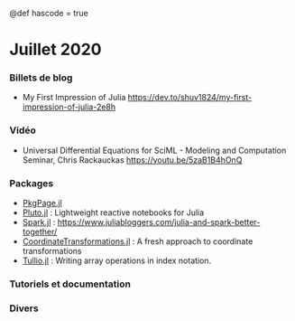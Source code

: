 @def hascode = true
# Juillet 2020

### Billets de blog

- My First Impression of Julia https://dev.to/shuv1824/my-first-impression-of-julia-2e8h


### Vidéo

- Universal Differential Equations for SciML - Modeling and Computation Seminar, Chris Rackauckas  https://youtu.be/5zaB1B4hOnQ

### Packages 

- [PkgPage.jl](https://github.com/tlienart/PkgPage.jl)
- [Pluto.jl](https://github.com/fonsp/Pluto.jl) : Lightweight reactive notebooks for Julia
- [Spark.jl](https://github.com/dfdx/Spark.jl) : https://www.juliabloggers.com/julia-and-spark-better-together/
- [CoordinateTransformations.jl](https://github.com/JuliaGeometry/CoordinateTransformations.jl) : A fresh approach to coordinate transformations
- [Tullio.jl](https://github.com/mcabbott/Tullio.jl) : Writing array operations in index notation.

### Tutoriels et documentation

### Divers
